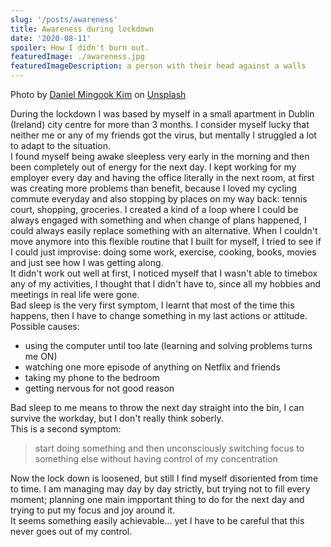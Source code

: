 ```yaml
---
slug: '/posts/awareness'
title: Awareness during lockdown
date: '2020-08-11'
spoiler: How I didn't burn out.
featuredImage: ./awareness.jpg
featuredImageDescription: a person with their head against a walls
---
```


<span class='text-sm'>Photo by <a href="https://unsplash.com/@danielmingookkim?utm_source=unsplash&amp;utm_medium=referral&amp;utm_content=creditCopyText">Daniel Mingook Kim</a> on <a href="https://unsplash.com/s/photos/confused?utm_source=unsplash&amp;utm_medium=referral&amp;utm_content=creditCopyText">Unsplash</a></span>

During the lockdown I was based by myself in a small apartment in Dublin (Ireland) city centre for more than 3 months.
I consider myself lucky that neither me or any of my friends got the virus, but mentally I struggled a lot to adapt to the situation.  
I found myself being awake sleepless very early in the morning and then been completely out of energy for the next day.
I kept working for my employer every day and having the office literally in the next room, at first was creating more problems than benefit, because I loved my cycling commute everyday and also stopping by places on my way back: tennis court, shopping, groceries.
I created a kind of a loop where I could be always engaged with something and when change of plans happened, I could always easily replace something with an alternative.
When I couldn't move anymore into this flexible routine that I built for myself, I tried to see if I could just improvise:
doing some work, exercise, cooking, books, movies and just see how I was getting along.  
It didn't work out well at first, I noticed myself that I wasn't able to timebox any of my activities, I thought that I didn't have to, since all my hobbies and meetings in real life were gone.  
Bad sleep is the very first symptom, I learnt that most of the time this happens, then I have to change something in my last actions or attitude.  
Possible causes:

- using the computer until too late (learning and solving problems turns me ON)
- watching one more episode of anything on Netflix and friends
- taking my phone to the bedroom
- getting nervous for not good reason

Bad sleep to me means to throw the next day straight into the bin, I can survive the workday, but I don't really think soberly.  
This is a second symptom:

> start doing something and then unconsciously switching focus to something else
> without having control of my concentration

Now the lock down is loosened, but still I find myself disoriented from time to time.
I am managing may day by day strictly, but trying not to fill every moment; planning one main impportant thing to do for the next
day and trying to put my focus and joy around it.  
It seems something easily achievable... yet I have to be careful that this never goes out of my control.
